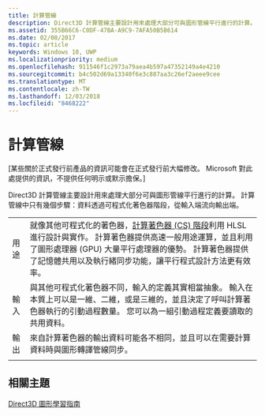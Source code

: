 ```yaml
---
title: 計算管線
description: Direct3D 計算管線主要設計用來處理大部分可與圖形管線平行進行的計算。
ms.assetid: 355B66C6-C0DF-47BA-A9C9-7AFA50B5B614
ms.date: 02/08/2017
ms.topic: article
keywords: Windows 10, UWP
ms.localizationpriority: medium
ms.openlocfilehash: 911546f1c2973a79aea4b597a47352149a4e4210
ms.sourcegitcommit: b4c502d69a13340f6e3c887aa3c26ef2aeee9cee
ms.translationtype: MT
ms.contentlocale: zh-TW
ms.lasthandoff: 12/03/2018
ms.locfileid: "8468222"
---
```

# <a name="compute-pipeline"></a>計算管線


\[某些關於正式發行前產品的資訊可能會在正式發行前大幅修改。 Microsoft 對此處提供的資訊，不提供任何明示或默示擔保。\]


Direct3D 計算管線主要設計用來處理大部分可與圖形管線平行進行的計算。 計算管線中只有幾個步驟：資料透過可程式化著色器階段，從輸入端流向輸出端。

| | |
|-|-|
|用途|就像其他可程式化的著色器，[計算著色器 (CS) 階段](compute-shader-stage--cs-.md)利用 HLSL 進行設計與實作。 計算著色器提供高速一般用途運算，並且利用了圖形處理器 (GPU) 大量平行處理器的優勢。 計算著色器提供了記憶體共用以及執行緒同步功能，讓平行程式設計方法更有效率。|
|輸入|與其他可程式化著色器不同，輸入的定義其實相當抽象。 輸入在本質上可以是一維、二維，或是三維的，並且決定了呼叫計算著色器執行的引動過程數量。 您可以為一組引動過程定義要讀取的共用資料。|
|輸出|來自計算著色器的輸出資料可能各不相同，並且可以在需要計算資料時與圖形轉譯管線同步。|
| | |




<!---
<table>
<colgroup>
<col width="50%" />
<col width="50%" />
</colgroup>
<tbody>
<tr class="odd">
<td align="left">Purpose</td>
<td align="left">Like other programmable shaders, <a href="#compute-shader-stage--cs-.md">Compute Shader (CS) stage</a> is designed and implemented with HLSL. A compute shader provides high-speed general purpose computing and takes advantage of the large numbers of parallel processors on the graphics processing unit (GPU). The compute shader provides memory sharing and thread synchronization features to allow more effective parallel programming methods.</td>
</tr>
<tr class="even">
<td align="left">Input</td>
<td align="left">Unlike other programmable shaders, the definition of input is abstract. The input can be one, two or three-dimensional in nature, determining the number of invocations of the compute shader to execute. It is possible to define shared data for one set of invocations to read.</td>
</tr>
<tr class="odd">
<td align="left">Output</td>
<td align="left">Output data from the compute shader, which can be highly varied, can be synchronized with the graphics rendering pipeline when the computed data is required.</td>
</tr>
</tbody>
</table>
-->

## <a name="span-idrelated-topicsspanrelated-topics"></a><span id="related-topics"></span>相關主題


[Direct3D 圖形學習指南](index.md)

 

 
